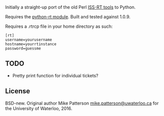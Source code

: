 Initially a straight-up port of the old Perl [ISS-RT tools](https://github.com/kraigu/ISS-RT) to Python.

Requires the [python-rt module](https://gitlab.labs.nic.cz/labs/python-rt). Built and tested against 1.0.9.

Requires a .rtrcp file in your home directory as such:

```
[rt]
username=yourusername
hostname=yourrtinstance
password=guessme
```

TODO
----

* Pretty print function for individual tickets?

License
-------

BSD-new. Original author Mike Patterson <mike.patterson@uwaterloo.ca> for the University of Waterloo, 2016.
